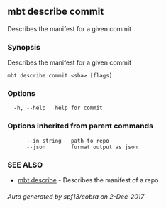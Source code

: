 ## mbt describe commit

Describes the manifest for a given commit

### Synopsis


Describes the manifest for a given commit

```
mbt describe commit <sha> [flags]
```

### Options

```
  -h, --help   help for commit
```

### Options inherited from parent commands

```
      --in string   path to repo
      --json        format output as json
```

### SEE ALSO
* [mbt describe](mbt_describe.md)	 - Describes the manifest of a repo

###### Auto generated by spf13/cobra on 2-Dec-2017
